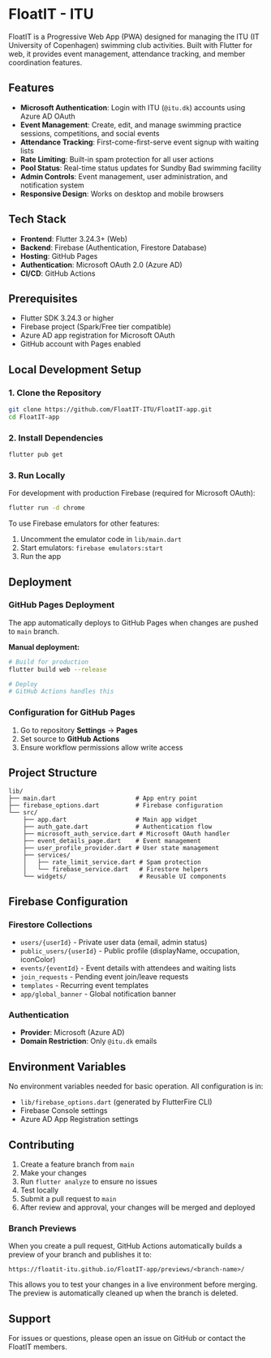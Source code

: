 # FloatIT - ITU

FloatIT is a Progressive Web App (PWA) designed for managing the ITU (IT University of Copenhagen) swimming club activities. Built with Flutter for web, it provides event management, attendance tracking, and member coordination features.

## Features

- **Microsoft Authentication**: Login with ITU (`@itu.dk`) accounts using Azure AD OAuth
- **Event Management**: Create, edit, and manage swimming practice sessions, competitions, and social events
- **Attendance Tracking**: First-come-first-serve event signup with waiting lists
- **Rate Limiting**: Built-in spam protection for all user actions
- **Pool Status**: Real-time status updates for Sundby Bad swimming facility
- **Admin Controls**: Event management, user administration, and notification system
- **Responsive Design**: Works on desktop and mobile browsers

## Tech Stack

- **Frontend**: Flutter 3.24.3+ (Web)
- **Backend**: Firebase (Authentication, Firestore Database)
- **Hosting**: GitHub Pages
- **Authentication**: Microsoft OAuth 2.0 (Azure AD)
- **CI/CD**: GitHub Actions

## Prerequisites

- Flutter SDK 3.24.3 or higher
- Firebase project (Spark/Free tier compatible)
- Azure AD app registration for Microsoft OAuth
- GitHub account with Pages enabled

## Local Development Setup

### 1. Clone the Repository

```bash
git clone https://github.com/FloatIT-ITU/FloatIT-app.git
cd FloatIT-app
```
    
### 2. Install Dependencies

```bash
flutter pub get
```

### 3. Run Locally

For development with production Firebase (required for Microsoft OAuth):

```bash
flutter run -d chrome
```

To use Firebase emulators for other features:

1. Uncomment the emulator code in `lib/main.dart`
2. Start emulators: `firebase emulators:start`
3. Run the app

## Deployment

### GitHub Pages Deployment

The app automatically deploys to GitHub Pages when changes are pushed to `main` branch.

**Manual deployment:**

```bash
# Build for production
flutter build web --release

# Deploy
# GitHub Actions handles this
```

### Configuration for GitHub Pages

1. Go to repository **Settings** → **Pages**
2. Set source to **GitHub Actions**
3. Ensure workflow permissions allow write access

## Project Structure

```
lib/
├── main.dart                      # App entry point
├── firebase_options.dart          # Firebase configuration
└── src/
    ├── app.dart                   # Main app widget
    ├── auth_gate.dart             # Authentication flow
    ├── microsoft_auth_service.dart # Microsoft OAuth handler
    ├── event_details_page.dart    # Event management
    ├── user_profile_provider.dart # User state management
    ├── services/
    │   ├── rate_limit_service.dart # Spam protection
    │   └── firebase_service.dart   # Firestore helpers
    └── widgets/                    # Reusable UI components
```

## Firebase Configuration

### Firestore Collections

- `users/{userId}` - Private user data (email, admin status)
- `public_users/{userId}` - Public profile (displayName, occupation, iconColor)
- `events/{eventId}` - Event details with attendees and waiting lists
- `join_requests` - Pending event join/leave requests
- `templates` - Recurring event templates
- `app/global_banner` - Global notification banner

### Authentication

- **Provider**: Microsoft (Azure AD)
- **Domain Restriction**: Only `@itu.dk` emails

## Environment Variables

No environment variables needed for basic operation. All configuration is in:
- `lib/firebase_options.dart` (generated by FlutterFire CLI)
- Firebase Console settings
- Azure AD App Registration settings

## Contributing

1. Create a feature branch from `main`
2. Make your changes
3. Run `flutter analyze` to ensure no issues
4. Test locally
5. Submit a pull request to `main`
6. After review and approval, your changes will be merged and deployed

### Branch Previews

When you create a pull request, GitHub Actions automatically builds a preview of your branch and publishes it to:
```
https://floatit-itu.github.io/FloatIT-app/previews/<branch-name>/
```

This allows you to test your changes in a live environment before merging. The preview is automatically cleaned up when the branch is deleted.

## Support

For issues or questions, please open an issue on GitHub or contact the FloatIT members.